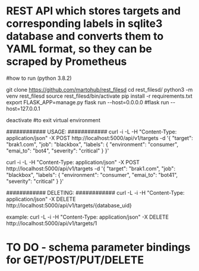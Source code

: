 # REST API which stores targets and corresponding labels in sqlite3 database and converts them to YAML format, so they can be scraped by Prometheus 

#how to run (python 3.8.2)

git clone https://github.com/martohub/rest_filesd
cd rest_filesd/
python3 -m venv rest_filesd
source rest_filesd/bin/activate
pip install -r requirements.txt
export FLASK_APP=manage.py
flask run --host=0.0.0.0
#flask run --host=127.0.0.1

deactivate #to exit virtual environment

############
USAGE:
############
curl -i -L -H "Content-Type: application/json" -X POST http://localhost:5000/api/v1/targets -d '{
  "target": "brak1.com",
  "job": "blackbox",
  "labels": {
    "environment": "consumer",
    "emai_to": "bot4",
    "severity": "critical"
  }
}'

curl -i -L -H "Content-Type: application/json" -X POST http://localhost:5000/api/v1/targets -d '{
  "target": "brak1.com",
  "job": "blackbox",
  "labels": {
    "environment": "consumer",
    "emai_to": "bot41",
    "severity": "critical"
  }
}'

############
DELETING:
############
curl -L -i -H "Content-Type: application/json" -X DELETE http://localhost:5000/api/v1/targets/{database_uid}

example:
curl -L -i -H "Content-Type: application/json" -X DELETE http://localhost:5000/api/v1/targets/1

# TO DO - schema parameter bindings for GET/POST/PUT/DELETE